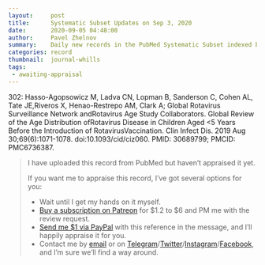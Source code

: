 ```yaml
---
layout:     post
title:      Systematic Subset Updates on Sep 3, 2020
date:       2020-09-05 04:48:00
author:     Pavel Zhelnov
summary:    Daily new records in the PubMed Systematic Subset indexed by Sep 3, 2020.
categories: record
thumbnail:  journal-whills
tags:
 - awaiting-appraisal
---
```


302: Hasso-Agopsowicz M, Ladva CN, Lopman B, Sanderson C, Cohen AL, Tate JE,Riveros X, Henao-Restrepo AM, Clark A; Global Rotavirus Surveillance Network andRotavirus Age Study Collaborators. Global Review of the Age Distribution ofRotavirus Disease in Children Aged <5 Years Before the Introduction of RotavirusVaccination. Clin Infect Dis. 2019 Aug 30;69(6):1071-1078. doi:10.1093/cid/ciz060. PMID: 30689799; PMCID: PMC6736387.

> I have uploaded this record from PubMed but haven’t appraised it yet.
>
> If you want me to appraise this record, I’ve got several options for you:
> * Wait until I get my hands on it myself.
> * [Buy a subscription on Patreon](https://patreon.com/zheln) for $1.2 to $6 and PM me with the review request.
> * [Send me $1 via PayPal](https://paypal.me/pjelnov) with this reference in the message, and I’ll happily appraise it for you.
> * Contact me by [email](mailto:pavel@zheln.com) or on [Telegram](https://t.me/drzhelnov)/[Twitter](https://twitter.com/drzhelnov)/[Instagram](https://instagram.com/igzheln)/[Facebook](https://facebook.com/drzhelnov), and I’m sure we’ll find a way around.
